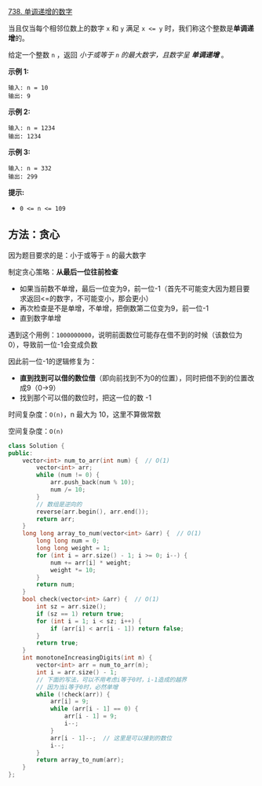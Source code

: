 [738. 单调递增的数字](https://leetcode-cn.com/problems/monotone-increasing-digits/)

当且仅当每个相邻位数上的数字 `x` 和 `y` 满足 `x <= y` 时，我们称这个整数是**单调递增**的。

给定一个整数 `n` ，返回 *小于或等于 `n` 的最大数字，且数字呈 **单调递增*** 。

**示例 1:**

```
输入: n = 10
输出: 9
```

**示例 2:**

```
输入: n = 1234
输出: 1234
```

**示例 3:**

```
输入: n = 332
输出: 299
```

**提示:**

- `0 <= n <= 109`

## 方法：贪心

因为题目要求的是：小于或等于 `n` 的最大数字

制定贪心策略：**从最后一位往前检查**

- 如果当前数不单增，最后一位变为9，前一位-1（首先不可能变大因为题目要求返回<=的数字，不可能变小，那会更小）
- 再次检查是不是单增，不单增，把倒数第二位变为9，前一位-1
- 直到数字单增

遇到这个用例：`1000000000`，说明前面数位可能存在借不到的时候（该数位为 0），导致前一位-1会变成负数

因此前一位-1的逻辑修复为：

- **直到找到可以借的数位借**（即向前找到不为0的位置），同时把借不到的位置改成9（0->9）
- 找到那个可以借的数位时，把这一位的数 -1

时间复杂度：`O(n)`，n 最大为 10，这里不算做常数

空间复杂度：`O(n)`

```cpp
class Solution {
public:
    vector<int> num_to_arr(int num) {  // O(1)
        vector<int> arr;
        while (num != 0) {
            arr.push_back(num % 10);
            num /= 10;
        }
        // 数组是逆向的
        reverse(arr.begin(), arr.end());
        return arr;
    }
    long long array_to_num(vector<int> &arr) {  // O(1)
        long long num = 0;
        long long weight = 1;
        for (int i = arr.size() - 1; i >= 0; i--) {
            num += arr[i] * weight;
            weight *= 10;
        }
        return num;
    }
    bool check(vector<int> &arr) {  // O(1)
        int sz = arr.size();
        if (sz == 1) return true;
        for (int i = 1; i < sz; i++) {
            if (arr[i] < arr[i - 1]) return false;
        }
        return true;
    }
    int monotoneIncreasingDigits(int n) {
        vector<int> arr = num_to_arr(n);
        int i = arr.size() - 1;
        // 下面的写法，可以不用考虑i等于0时，i-1造成的越界
        // 因为当i等于0时，必然单增
        while (!check(arr)) {
            arr[i] = 9;
            while (arr[i - 1] == 0) {
                arr[i - 1] = 9;
                i--;
            }
            arr[i - 1]--;  // 这里是可以接到的数位
            i--;
        }
        return array_to_num(arr);
    }
};
```

